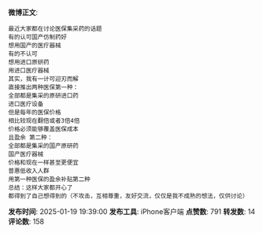 **微博正文**: 
```
最近大家都在讨论医保集采药的话题
有的认可国产仿制药好
想用国产的医疗器械
有的不认可
想用进口原研药
用进口医疗器械
其实，我有一计可迎刃而解
直接推出两种医保第一种：
全部都是集采的原研进口药
进口医疗设备
但是每年的医保价格
相比较现在翻倍或者3倍4倍
价格必须能够覆盖医保成本
且盈余 第二种：
全部都是集采的国产原研药
国产医疗器械
价格和现在一样甚至更便宜
普惠低收入人群
用第一种医保的盈余补贴第二种
总结：这样大家都开心了
都得到了自己想得到的（不攻击，互相尊重，友好交流，仅仅是我不成熟的想法，仅供讨论）
```
**发布时间**: 2025-01-19 19:39:00
**发布工具**: iPhone客户端
**点赞数**: 791
**转发数**: 14
**评论数**: 158

